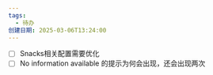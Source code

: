 ```yaml
---
tags:
  - 待办
创建日期: 2025-03-06T13:24:00
---
```

- [ ] Snacks相关配置需要优化
- [ ] No information available 的提示为何会出现，还会出现两次